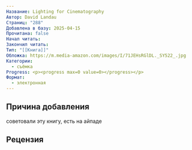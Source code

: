 ```yaml
---
Название: Lighting for Cinematography
Автор: David Landau
Страниц: "288"
Добавлена в базу: 2025-04-15
Прочитана: false
Начал читать: 
Закончил читать: 
Тип: "[[Книга]]"
Обложка: https://m.media-amazon.com/images/I/71JEHsRGlDL._SY522_.jpg
Категории:
  - съёмка
Progress: <p><progress max=0 value=0></progress></p>
Формат:
  - электронная
---
```

## Причина добавления

советовали эту книгу, есть на айпаде
## Рецензия
